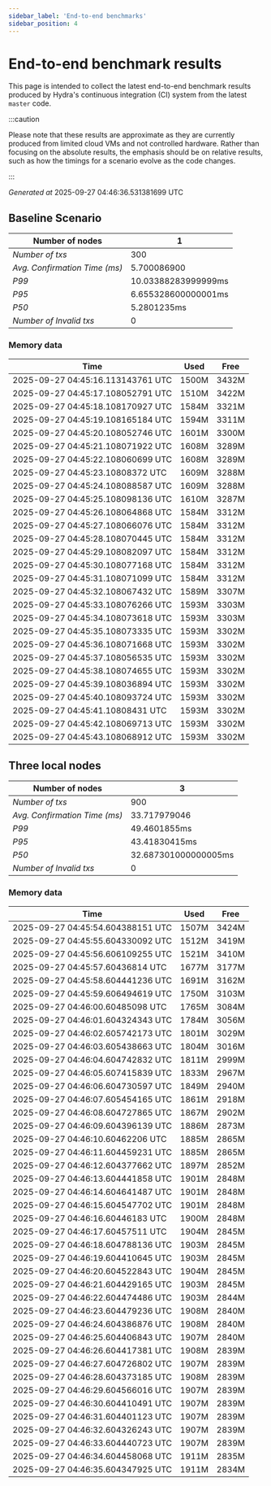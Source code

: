 ```yaml
--- 
sidebar_label: 'End-to-end benchmarks' 
sidebar_position: 4 
--- 
```


# End-to-end benchmark results 

This page is intended to collect the latest end-to-end benchmark  results produced by Hydra's continuous integration (CI) system from  the latest `master` code.

:::caution

Please note that these results are approximate  as they are currently produced from limited cloud VMs and not controlled hardware.  Rather than focusing on the absolute results,   the emphasis should be on relative results,  such as how the timings for a scenario evolve as the code changes.

:::

_Generated at_  2025-09-27 04:46:36.531381699 UTC


## Baseline Scenario



| Number of nodes |  1 | 
| -- | -- |
| _Number of txs_ | 300 |
| _Avg. Confirmation Time (ms)_ | 5.700086900 |
| _P99_ | 10.03388283999999ms |
| _P95_ | 6.655328600000001ms |
| _P50_ | 5.2801235ms |
| _Number of Invalid txs_ | 0 |
      

### Memory data 

 | Time | Used | Free | 
|------------------------------------|------|------|
 | 2025-09-27 04:45:16.113143761 UTC | 1500M | 3432M | 
 | 2025-09-27 04:45:17.108052791 UTC | 1510M | 3422M | 
 | 2025-09-27 04:45:18.108170927 UTC | 1584M | 3321M | 
 | 2025-09-27 04:45:19.108165184 UTC | 1594M | 3311M | 
 | 2025-09-27 04:45:20.108052746 UTC | 1601M | 3300M | 
 | 2025-09-27 04:45:21.108071922 UTC | 1608M | 3289M | 
 | 2025-09-27 04:45:22.108060699 UTC | 1608M | 3289M | 
 | 2025-09-27 04:45:23.10808372 UTC | 1609M | 3288M | 
 | 2025-09-27 04:45:24.108088587 UTC | 1609M | 3288M | 
 | 2025-09-27 04:45:25.108098136 UTC | 1610M | 3287M | 
 | 2025-09-27 04:45:26.108064868 UTC | 1584M | 3312M | 
 | 2025-09-27 04:45:27.108066076 UTC | 1584M | 3312M | 
 | 2025-09-27 04:45:28.108070445 UTC | 1584M | 3312M | 
 | 2025-09-27 04:45:29.108082097 UTC | 1584M | 3312M | 
 | 2025-09-27 04:45:30.108077168 UTC | 1584M | 3312M | 
 | 2025-09-27 04:45:31.108071099 UTC | 1584M | 3312M | 
 | 2025-09-27 04:45:32.108067432 UTC | 1589M | 3307M | 
 | 2025-09-27 04:45:33.108076266 UTC | 1593M | 3303M | 
 | 2025-09-27 04:45:34.108073618 UTC | 1593M | 3303M | 
 | 2025-09-27 04:45:35.108073335 UTC | 1593M | 3302M | 
 | 2025-09-27 04:45:36.108071668 UTC | 1593M | 3302M | 
 | 2025-09-27 04:45:37.108056535 UTC | 1593M | 3302M | 
 | 2025-09-27 04:45:38.108074655 UTC | 1593M | 3302M | 
 | 2025-09-27 04:45:39.108036894 UTC | 1593M | 3302M | 
 | 2025-09-27 04:45:40.108093724 UTC | 1593M | 3302M | 
 | 2025-09-27 04:45:41.10808431 UTC | 1593M | 3302M | 
 | 2025-09-27 04:45:42.108069713 UTC | 1593M | 3302M | 
 | 2025-09-27 04:45:43.108068912 UTC | 1593M | 3302M | 


## Three local nodes



| Number of nodes |  3 | 
| -- | -- |
| _Number of txs_ | 900 |
| _Avg. Confirmation Time (ms)_ | 33.717979046 |
| _P99_ | 49.4601855ms |
| _P95_ | 43.41830415ms |
| _P50_ | 32.687301000000005ms |
| _Number of Invalid txs_ | 0 |
      

### Memory data 

 | Time | Used | Free | 
|------------------------------------|------|------|
 | 2025-09-27 04:45:54.604388151 UTC | 1507M | 3424M | 
 | 2025-09-27 04:45:55.604330092 UTC | 1512M | 3419M | 
 | 2025-09-27 04:45:56.606109255 UTC | 1521M | 3410M | 
 | 2025-09-27 04:45:57.60436814 UTC | 1677M | 3177M | 
 | 2025-09-27 04:45:58.604441236 UTC | 1691M | 3162M | 
 | 2025-09-27 04:45:59.606494619 UTC | 1750M | 3103M | 
 | 2025-09-27 04:46:00.60485098 UTC | 1765M | 3084M | 
 | 2025-09-27 04:46:01.604324343 UTC | 1784M | 3056M | 
 | 2025-09-27 04:46:02.605742173 UTC | 1801M | 3029M | 
 | 2025-09-27 04:46:03.605438663 UTC | 1804M | 3016M | 
 | 2025-09-27 04:46:04.604742832 UTC | 1811M | 2999M | 
 | 2025-09-27 04:46:05.607415839 UTC | 1833M | 2967M | 
 | 2025-09-27 04:46:06.604730597 UTC | 1849M | 2940M | 
 | 2025-09-27 04:46:07.605454165 UTC | 1861M | 2918M | 
 | 2025-09-27 04:46:08.604727865 UTC | 1867M | 2902M | 
 | 2025-09-27 04:46:09.604396139 UTC | 1886M | 2873M | 
 | 2025-09-27 04:46:10.60462206 UTC | 1885M | 2865M | 
 | 2025-09-27 04:46:11.604459231 UTC | 1885M | 2865M | 
 | 2025-09-27 04:46:12.604377662 UTC | 1897M | 2852M | 
 | 2025-09-27 04:46:13.604441858 UTC | 1901M | 2848M | 
 | 2025-09-27 04:46:14.604641487 UTC | 1901M | 2848M | 
 | 2025-09-27 04:46:15.604547702 UTC | 1901M | 2848M | 
 | 2025-09-27 04:46:16.60446183 UTC | 1900M | 2848M | 
 | 2025-09-27 04:46:17.60457511 UTC | 1904M | 2845M | 
 | 2025-09-27 04:46:18.604788136 UTC | 1903M | 2845M | 
 | 2025-09-27 04:46:19.604410645 UTC | 1903M | 2845M | 
 | 2025-09-27 04:46:20.604522843 UTC | 1904M | 2845M | 
 | 2025-09-27 04:46:21.604429165 UTC | 1903M | 2845M | 
 | 2025-09-27 04:46:22.604474486 UTC | 1903M | 2844M | 
 | 2025-09-27 04:46:23.604479236 UTC | 1908M | 2840M | 
 | 2025-09-27 04:46:24.604386876 UTC | 1908M | 2840M | 
 | 2025-09-27 04:46:25.604406843 UTC | 1907M | 2840M | 
 | 2025-09-27 04:46:26.604417381 UTC | 1908M | 2839M | 
 | 2025-09-27 04:46:27.604726802 UTC | 1907M | 2839M | 
 | 2025-09-27 04:46:28.604373185 UTC | 1908M | 2839M | 
 | 2025-09-27 04:46:29.604566016 UTC | 1907M | 2839M | 
 | 2025-09-27 04:46:30.604410491 UTC | 1907M | 2839M | 
 | 2025-09-27 04:46:31.604401123 UTC | 1907M | 2839M | 
 | 2025-09-27 04:46:32.604326243 UTC | 1907M | 2839M | 
 | 2025-09-27 04:46:33.604440723 UTC | 1907M | 2839M | 
 | 2025-09-27 04:46:34.604458068 UTC | 1911M | 2835M | 
 | 2025-09-27 04:46:35.604347925 UTC | 1911M | 2834M | 

